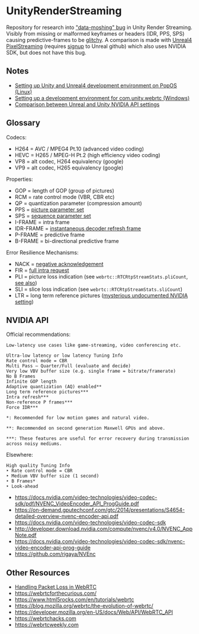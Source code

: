 # UnityRenderStreaming

Repository for research into ["data-moshing" bug](https://github.com/Unity-Technologies/com.unity.webrtc/issues/205) in Unity Render Streaming. Visibly from missing or malformed keyframes or headers (IDR, PPS, SPS) causing predictive-frames to be [glitchy](https://www.goodreads.com/quotes/649039-whatever-you-now-find-weird-ugly-uncomfortable-and-nasty-about). A comparison is made with [Unreal4 PixelStreaming](https://github.com/EpicGames/UnrealEngine/tree/f8f4b403eb682ffc055613c7caf9d2ba5df7f319/Engine/Plugins/Media/PixelStreaming/Source/PixelStreaming) (requires [signup](https://www.unrealengine.com/en-US/ue4-on-github) to Unreal github) which also uses NVIDIA SDK, but does not have this bug.

## Notes

* [Setting up Unity and Unreal4 development environment on PopOS (Linux)](DEV.linux.md)
* [Setting up a development environment for com.unity.webrtc (Windows)](DEV.windows.md)
* [Comparison between Unreal and Unity NVIDIA API settings](COMPARE.md)

## Glossary

Codecs:

* H264 = AVC / MPEG4 Pt.10 (advanced video coding)
* HEVC = H265 / MPEG-H Pt.2 (high efficiency video coding)
* VP8 = alt codec, H264 equivalency (google)
* VP9 = alt codec, H265 equivalency (google)

Properties:

* GOP = length of GOP (group of pictures)
* RCM = rate control mode (VBR, CBR etc)
* QP = quantization parameter (compression amount)
* PPS = [picture parameter set](https://www.quora.com/What-are-SPS-and-PPS-in-video-codecs)
* SPS = [sequence parameter set](https://www.quora.com/What-are-SPS-and-PPS-in-video-codecs)
* I-FRAME = intra frame
* IDR-FRAME = [instantaneous decoder refresh frame](https://streaminglearningcenter.com/articles/everything-you-ever-wanted-to-know-about-idr-frames-but-were-afraid-to-ask.html)
* P-FRAME = predictive frame 
* B-FRAME = bi-directional predictive frame

Error Resilience Mechanisms:

* NACK = [negative acknowledgement](https://www.callstats.io/blog/2015/10/30/error-resilience-mechanisms-webrtc-video)
* FIR = [full intra request](https://www.callstats.io/blog/2015/10/30/error-resilience-mechanisms-webrtc-video)
* PLI = picture loss indication (see `webrtc::RTCRtpStreamStats.pliCount`, [see also](https://stackoverflow.com/questions/64285619/webrtc-how-to-force-pli-packet-sent-from-javascript-web-app-client))
* SLI = slice loss indication (see `webrtc::RTCRtpStreamStats.sliCount`)
* LTR = long term reference pictures ([mysterious undocumented NVIDIA setting](https://forums.developer.nvidia.com/t/hevc-ltr-does-it-work-or-not/48623))

## NVIDIA API

Official recommendations:

```
Low-latency use cases like game-streaming, video conferencing etc.

Ultra-low latency or low latency Tuning Info
Rate control mode = CBR
Multi Pass – Quarter/Full (evaluate and decide)
Very low VBV buffer size (e.g. single frame = bitrate/framerate)
No B Frames
Infinite GOP length
Adaptive quantization (AQ) enabled**
Long term reference pictures***
Intra refresh***
Non-reference P frames***
Force IDR***

*: Recommended for low motion games and natural video.

**: Recommended on second generation Maxwell GPUs and above.

***: These features are useful for error recovery during transmission across noisy mediums.
```

Elsewhere:

```
High quality Tuning Info
‣ Rate control mode = CBR
‣ Medium VBV buffer size (1 second)
‣ B Frames*
‣ Look-ahead
```


* https://docs.nvidia.com/video-technologies/video-codec-sdk/pdf/NVENC_VideoEncoder_API_ProgGuide.pdf
* https://on-demand.gputechconf.com/gtc/2014/presentations/S4654-detailed-overview-nvenc-encoder-api.pdf
* https://docs.nvidia.com/video-technologies/video-codec-sdk
* http://developer.download.nvidia.com/compute/nvenc/v4.0/NVENC_AppNote.pdf
* https://docs.nvidia.com/video-technologies/video-codec-sdk/nvenc-video-encoder-api-prog-guide
* https://github.com/rigaya/NVEnc

## Other Resources

* [Handling Packet Loss in WebRTC](https://static.googleusercontent.com/media/research.google.com/en//pubs/archive/41611.pdf)
* https://webrtcforthecurious.com/
* https://www.html5rocks.com/en/tutorials/webrtc
* https://blog.mozilla.org/webrtc/the-evolution-of-webrtc/
* https://developer.mozilla.org/en-US/docs/Web/API/WebRTC_API
* https://webrtchacks.com
* https://webrtcweekly.com

